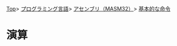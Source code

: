 [Top](../../../../index.md)\>
[プログラミング言語](../../../pgl.md)\>
[アセンブリ（MASM32）](../../language_0001.md)\>
[基本的な命令](../MASM32_0009.md)

# 演算

<!-- + [加算命令](#加算命令)
+ [減算命令](#減算命令)
+ [インクリメントとデクリメント](#インクリメントとデクリメント)
+ [乗算命令と除算命令](#乗算命令と除算命令)
+ [シフト命令](#シフト命令)
+ [ローテート](#ローテート) -->

<!-- ## 加算命令

## 減算命令

## インクリメントとデクリメント

## 乗算命令と除算命令

## シフト命令

## ローテート -->
